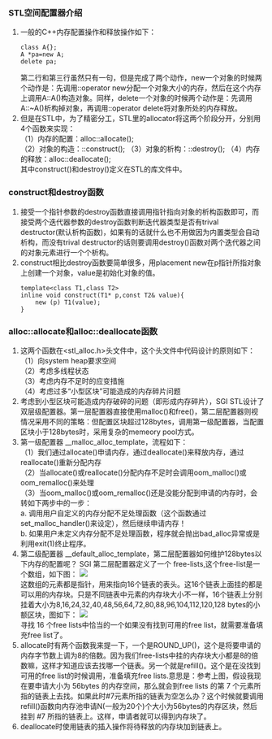 ### STL空间配置器介绍
1. 一般的C++内存配置操作和释放操作如下：
    ```
    class A{};
    A *pa=new A;
    delete pa;
    ```
    第二行和第三行虽然只有一句，但是完成了两个动作，new一个对象的时候两个动作是：先调用::operator new分配一个对象大小的内存，然后在这个内存上调用A::A()构造对象。同样，delete一个对象的时候两个动作是：先调用A::~A()析构掉对象，再调用::operator delete将对象所处的内存释放。
2. 但是在STL中，为了精密分工，STL里的allocator将这两个阶段分开，分别用4个函数来实现：  
（1）内存的配置：alloc::allocate();  
（2）对象的构造：::construct();
（3）对象的析构：::destroy();
（4）内存的释放：alloc::deallocate();  
其中construct()和destroy()定义在STL的库文件中。

### construct和destroy函数
1. 接受一个指针参数的destroy函数直接调用指针指向对象的析构函数即可，而接受两个迭代器参数的destroy函数判断迭代器类型是否有trival destructor(默认析构函数)，如果有的话就什么也不用做因为内置类型会自动析构，而没有trival destructor的话则要调用destroy()函数对两个迭代器之间的对象元素进行一个个析构。
2. construct相比destroy函数要简单很多，用placement new在p指针所指对象上创建一个对象，value是初始化对象的值。
    ```
    template<class T1,class T2>
    inline void construct(T1* p,const T2& value){
        new (p) T1(value);
    }
    ```

### alloc::allocate和alloc::deallocate函数
1. 这两个函数在\<stl_alloc.h>头文件中，这个头文件中代码设计的原则如下：  
（1）向system heap要求空间  
（2）考虑多线程状态  
（3）考虑内存不足时的应变措施  
（4）考虑过多“小型区块”可能造成的内存碎片问题
2. 考虑到小型区块可能造成内存破碎的问题（即形成内存碎片），SGI STL设计了双层级配置器。第一层配置器直接使用malloc()和free()，第二层配置器则视情况采用不同的策略：但配置区块超过128bytes，调用第一级配置器，当配置区块小于128bytes时，采用复杂的memeory pool方式。
3. 第一级配置器 __malloc_alloc_template，流程如下：  
（1）我们通过allocate()申请内存，通过deallocate()来释放内存，通过reallocate()重新分配内存  
（2）当allocate()或reallocate()分配内存不足时会调用oom_malloc()或oom_remalloc()来处理  
（3）当oom_malloc()或oom_remalloc()还是没能分配到申请的内存时，会转如下两步中的一步：  
a. 调用用户自定义的内存分配不足处理函数（这个函数通过set_malloc_handler()来设定），然后继续申请内存！  
b. 如果用户未定义内存分配不足处理函数，程序就会抛出bad_alloc异常或是利用exit(1)终止程序。
4. 第二级配置器 __default_alloc_template，第二层配置器如何维护128bytes以下内存的配置呢？ SGI 第二层配置器定义了一个 free-lists,这个free-list是一个数组，如下图：
    ![](https://images0.cnblogs.com/i/566545/201404/291845299705479.png)  
    这数组的元素都是指针，用来指向16个链表的表头。这16个链表上面挂的都是可以用的内存块。只是不同链表中元素的内存块大小不一样，16个链表上分别挂着大小为8,16,24,32,40,48,56,64,72,80,88,96,104,112,120,128 bytes的小额区块，图如下：
    ![](https://images0.cnblogs.com/i/566545/201404/291901512525167.png)  
    寻找 16 个free lists中恰当的一个如果没有找到可用的free list，就需要准备填充free list了。
5. allocate时有两个函数我来提一下，一个是ROUND_UP()，这个是将要申请的内存字节数上调为8的倍数。因为我们free-lists中挂的内存块大小都是8的倍数嘛，这样才知道应该去找哪一个链表。另一个就是refill()。这个是在没找到可用的free list的时候调用，准备填充free lists.意思是：参考上图，假设我现在要申请大小为 56bytes 的内存空间，那么就会到free lists 的第 7 个元素所指的链表上去找。如果此时#7元素所指的链表为空怎么办？这个时候就要调用refill()函数向内存池申请N(一般为20个)个大小为56bytes的内存区块，然后挂到 #7 所指的链表上。这样，申请者就可以得到内存块了。
6. deallocate时使用链表的插入操作将待释放的内存块加到链表上。
